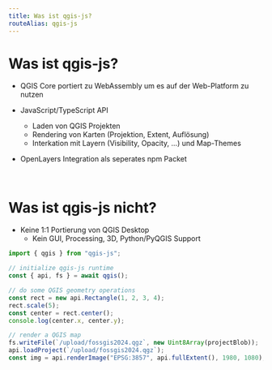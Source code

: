 ```yaml
---
title: Was ist qgis-js?
routeAlias: qgis-js
---
```


# Was ist qgis-js?

- QGIS Core portiert zu WebAssembly um es auf der Web-Platform zu nutzen
- JavaScript/TypeScript API

  - Laden von QGIS Projekten
  - Rendering von Karten (Projektion, Extent, Auflösung)
  - Interkation mit Layern (Visibility, Opacity, ...) und Map-Themes

- OpenLayers Integration als seperates npm Packet

<br />

<div v-click>

<h1>Was ist qgis-js nicht?</h1>

- Keine 1:1 Portierung von QGIS Desktop
  - Kein GUI, Processing, 3D, Python/PyQGIS Support

</div>

<div class="absolute bottom-23 right-15 transform -rotate-5" v-click>

```ts
import { qgis } from "qgis-js";

// initialize qgis-js runtime
const { api, fs } = await qgis();

// do some QGIS geometry operations
const rect = new api.Rectangle(1, 2, 3, 4);
rect.scale(5);
const center = rect.center();
console.log(center.x, center.y);

// render a QGIS map
fs.writeFile(`/upload/fossgis2024.qgz`, new Uint8Array(projectBlob));
api.loadProject(`/upload/fossgis2024.qgz`);
const img = api.renderImage("EPSG:3857", api.fullExtent(), 1980, 1080);
```

</div>

<!--
```
// download QGIS project
fetch("https://some.server/fossgis2024.qgz")
  .then((response) => response.blob())
  .then((blob) => blob.arrayBuffer())
  .then((buffer) => {
    // upload QGIS project to the qgis-js runtime
    fs.mkdir(`/upload`);
    fs.writeFile(`/upload/fossgis2024.qgz`, new Uint8Array(buffer));

    // load the project in QGIS
    api.loadProject(`/upload/fossgis2024.qgz`);

    // render a map of the project
    const img = api.renderImage("EPSG:3857", api.fullExtent(), 1980, 1080);
  });
```
-->
